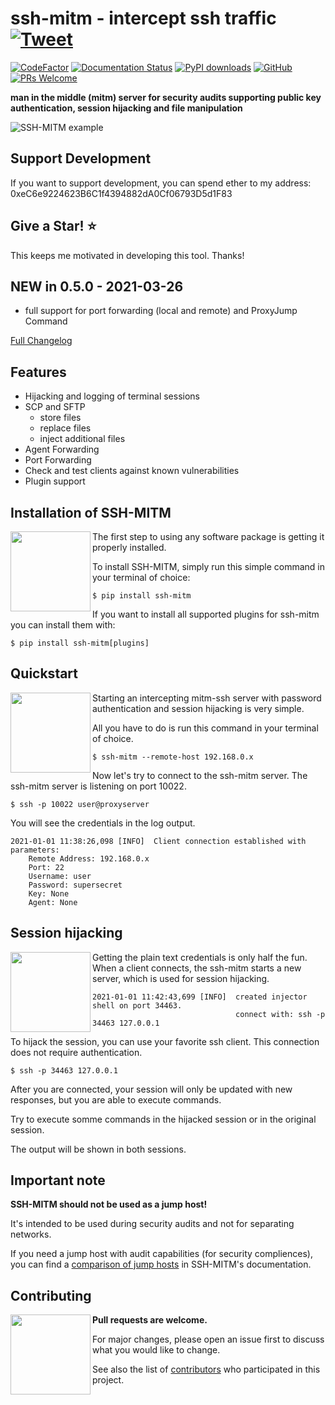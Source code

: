 # ssh-mitm - intercept ssh traffic [![Tweet](https://img.shields.io/twitter/url/http/shields.io.svg?style=social)](https://twitter.com/intent/tweet?text=ssh%20mitm%20server%20for%20security%20audits%20supporting%20public%20key%20authentication%2C%20session%20hijacking%20and%20file%20manipulation%20&url=https://github.com/ssh-mitm/ssh-mitms&via=SshMitm&hashtags=ssh,mitm,security,audit)

[![CodeFactor](https://www.codefactor.io/repository/github/ssh-mitm/ssh-mitm/badge)](https://www.codefactor.io/repository/github/ssh-mitm/ssh-mitm)
[![Documentation Status](https://readthedocs.org/projects/ssh-mitm/badge/?version=latest)](https://docs.ssh-mitm.at/?badge=latest)
[![PyPI downloads](https://pepy.tech/badge/ssh-mitm/month)](https://pepy.tech/project/ssh-mitm)
[![GitHub](https://img.shields.io/github/license/ssh-mitm/ssh-mitm?color=%23434ee6)](https://github.com/ssh-mitm/ssh-mitm/blob/master/LICENSE)
[![PRs Welcome](https://img.shields.io/badge/PRs-welcome-brightgreen.svg?style=flat-square)](http://makeapullrequest.com)


**man in the middle (mitm) server for security audits supporting public key authentication, session hijacking and file manipulation**

![SSH-MITM example](https://www.ssh-mitm.at/img/mitm-example.png)


## Support Development

If you want to support development, you can spend ether to my address: 0xeC6e9224623B6C1f4394882dA0Cf06793D5d1F83


## Give a Star! :star:
This keeps me motivated in developing this tool. Thanks!


## NEW in 0.5.0 - 2021-03-26

- full support for port forwarding (local and remote) and ProxyJump Command

[Full Changelog](https://github.com/ssh-mitm/ssh-mitm/blob/master/CHANGELOG.md)


## Features

* Hijacking and logging of terminal sessions
* SCP and SFTP
    * store files
    * replace files
    * inject additional files
* Agent Forwarding
* Port Forwarding
* Check and test clients against known vulnerabilities
* Plugin support

## Installation of SSH-MITM

<img src="https://www.ssh-mitm.at/assets/images/streamline-free/monitor-loading-progress.svg" align="left" width="128">

The first step to using any software package is getting it properly installed.

To install SSH-MITM, simply run this simple command in your terminal of choice:

    $ pip install ssh-mitm

If you want to install all supported plugins for ssh-mitm you can install them with:

    $ pip install ssh-mitm[plugins]

## Quickstart

<img src="https://www.ssh-mitm.at/assets/images/streamline-free/programmer-male.svg" align="left" width="128">

Starting an intercepting mitm-ssh server with password authentication and session hijacking is very simple.

All you have to do is run this command in your terminal of choice.

    $ ssh-mitm --remote-host 192.168.0.x

Now let's try to connect to the ssh-mitm server.
The ssh-mitm server is listening on port 10022.

    $ ssh -p 10022 user@proxyserver

You will see the credentials in the log output.

    2021-01-01 11:38:26,098 [INFO]  Client connection established with parameters:
        Remote Address: 192.168.0.x
        Port: 22
        Username: user
        Password: supersecret
        Key: None
        Agent: None


## Session hijacking

<img src="https://www.ssh-mitm.at/assets/images/streamline-free/customer-service-woman.svg" align="left" width="128">

Getting the plain text credentials is only half the fun.
When a client connects, the ssh-mitm starts a new server, which is used for session hijacking.

    2021-01-01 11:42:43,699 [INFO]  created injector shell on port 34463.
                                    connect with: ssh -p 34463 127.0.0.1

To hijack the session, you can use your favorite ssh client. This connection does not require authentication.

    $ ssh -p 34463 127.0.0.1

After you are connected, your session will only be updated with new responses, but you are able to execute commands.

Try to execute somme commands in the hijacked session or in the original session.

The output will be shown in both sessions.


## Important note

**SSH-MITM should not be used as a jump host!**

It's intended to be used during security audits and not for separating networks.

If you need a jump host with audit capabilities (for security compliences), you can find a
[comparison of jump hosts](https://docs.ssh-mitm.at/jumphosts.html) in SSH-MITM's documentation.


## Contributing

<img src="https://www.ssh-mitm.at/assets/images/streamline-free/write-paper-ink.svg" align="left" width="128">

**Pull requests are welcome.**

For major changes, please open an issue first to discuss what you would like to change.

See also the list of [contributors](https://github.com/ssh-mitm/ssh-mitm/graphs/contributors) who participated in this project.

